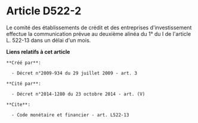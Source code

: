 # Article D522-2

Le comité des établissements de crédit et des entreprises d'investissement effectue la communication prévue au deuxième
alinéa du 1° du I de l'article L. 522-13 dans un délai d'un mois.

**Liens relatifs à cet article**

	**Créé par**:

	  - Décret n°2009-934 du 29 juillet 2009 - art. 3

	**Cité par**:

	  - Décret n°2014-1280 du 23 octobre 2014 - art. (V)

	**Cite**:

	  - Code monétaire et financier - art. L522-13
